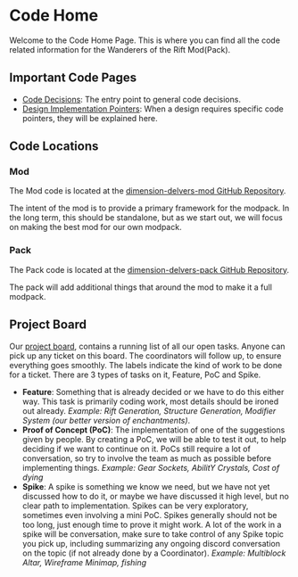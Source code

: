 # Code Home
Welcome to the Code Home Page. This is where you can find all the code related information for the Wanderers of the Rift Mod(Pack).

## Important Code Pages
- [Code Decisions](code/decision/decisions.md): The entry point to general code decisions.
- [Design Implementation Pointers](code/design/design-implementation.md): When a design requires specific code pointers, they will be explained here.

## Code Locations
### Mod
The Mod code is located at the [dimension-delvers-mod GitHub Repository](https://github.com/Dimension-Delvers/dimension-delvers-mod.git).

The intent of the mod is to provide a primary framework for the modpack. In the long term, this should be standalone, but as we start out, we will focus on making the best mod for our own modpack.

### Pack
The Pack code is located at the [dimension-delvers-pack GitHub Repository](https://github.com/Dimension-Delvers/dimension-delvers-pack.git).

The pack will add additional things that around the mod to make it a full modpack.

## Project Board
Our [project board](https://github.com/orgs/Dimension-Delvers/projects/1/views/1), contains a running list of all our open tasks. Anyone can pick up any ticket on this board. The coordinators will follow up, to ensure everything goes smoothly. The labels indicate the kind of work to be done for a ticket. There are 3 types of tasks on it, Feature, PoC and Spike. 
* **Feature**: Something that is already decided or we have to do this either way. This task is primarily coding work, most details should be ironed out already. *Example: Rift Generation, Structure Generation, Modifier System (our better version of enchantments)*.
* **Proof of Concept (PoC)**: The implementation of one of the suggestions given by people. By creating a PoC, we will be able to test it out, to help deciding if we want to continue on it. PoCs still require a lot of conversation, so try to involve the team as much as possible before implementing things. *Example: Gear Sockets, AbilitY Crystals, Cost of dying*
* **Spike**: A spike is something we know we need, but we have not yet discussed how to do it, or maybe we have discussed it high level, but no clear path to implementation. Spikes can be very exploratory, sometimes even involving a mini PoC. Spikes generally should not be too long, just enough time to prove it might work. A lot of the work in a spike will be conversation, make sure to take control of any Spike topic you pick up, including summarizing any ongoing discord conversation on the topic (if not already done by a Coordinator). *Example: Multiblock Altar, Wireframe Minimap, fishing*
